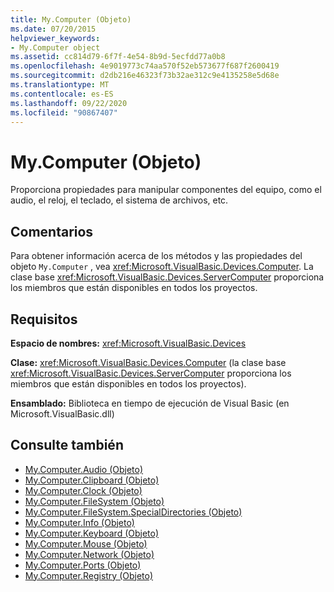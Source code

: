 ```yaml
---
title: My.Computer (Objeto)
ms.date: 07/20/2015
helpviewer_keywords:
- My.Computer object
ms.assetid: cc814d79-6f7f-4e54-8b9d-5ecfdd77a0b8
ms.openlocfilehash: 4e9019773c74aa570f52eb573677f687f2600419
ms.sourcegitcommit: d2db216e46323f73b32ae312c9e4135258e5d68e
ms.translationtype: MT
ms.contentlocale: es-ES
ms.lasthandoff: 09/22/2020
ms.locfileid: "90867407"
---
```

# <a name="mycomputer-object"></a>My.Computer (Objeto)

Proporciona propiedades para manipular componentes del equipo, como el audio, el reloj, el teclado, el sistema de archivos, etc.  
  
## <a name="remarks"></a>Comentarios  

 Para obtener información acerca de los métodos y las propiedades del objeto `My.Computer` , vea <xref:Microsoft.VisualBasic.Devices.Computer>. La clase base <xref:Microsoft.VisualBasic.Devices.ServerComputer> proporciona los miembros que están disponibles en todos los proyectos.  
  
## <a name="requirements"></a>Requisitos  

 **Espacio de nombres:** <xref:Microsoft.VisualBasic.Devices>  
  
 **Clase:** <xref:Microsoft.VisualBasic.Devices.Computer> (la clase base <xref:Microsoft.VisualBasic.Devices.ServerComputer> proporciona los miembros que están disponibles en todos los proyectos).  
  
 **Ensamblado:** Biblioteca en tiempo de ejecución de Visual Basic (en Microsoft.VisualBasic.dll)  
  
## <a name="see-also"></a>Consulte también

- [My.Computer.Audio (Objeto)](my-computer-audio-object.md)
- [My.Computer.Clipboard (Objeto)](my-computer-clipboard-object.md)
- [My.Computer.Clock (Objeto)](my-computer-clock-object.md)
- [My.Computer.FileSystem (Objeto)](my-computer-filesystem-object.md)
- [My.Computer.FileSystem.SpecialDirectories (Objeto)](my-computer-filesystem-specialdirectories-object.md)
- [My.Computer.Info (Objeto)](my-computer-info-object.md)
- [My.Computer.Keyboard (Objeto)](my-computer-keyboard-object.md)
- [My.Computer.Mouse (Objeto)](my-computer-mouse-object.md)
- [My.Computer.Network (Objeto)](my-computer-network-object.md)
- [My.Computer.Ports (Objeto)](my-computer-ports-object.md)
- [My.Computer.Registry (Objeto)](my-computer-registry-object.md)
